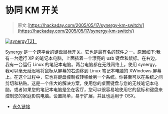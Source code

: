# 协同 KM 开关

> 原文:[https://hackaday.com/2005/05/17/synergy-km-switch/](https://hackaday.com/2005/05/17/synergy-km-switch/)

[![synergy](../Images/f1161fc0df2e8977997148bcbe5d0f4c.png)T2】](http://www.scottkim.com/inversions/)

Synergy 是一个跨平台的键盘鼠标开关。它也是最有名的软件之一。原因如下:我有一台运行 XP 的笔记本电脑，上面插着一个漂亮的 usb 键盘和鼠标。在右边，我有一台运行 Linux 的笔记本电脑。两台电脑都在无线网络上。使用 synergy，我可以毫无延迟地将鼠标从屏幕的右边移到 Linux 笔记本电脑的 XWindows 屏幕上。在这个过程中，它也将键盘控制权转移给另一个系统。你甚至可以在系统之间剪切和粘贴。这是一个伟大的解决方案，使用您的桌面键盘与您的无线笔记本电脑，或者如果您的笔记本电脑是坐在客厅，您可以很容易地使用它的鼠标和键盘来控制您的家庭影院电脑。设置简单，易于扩展，并且也适用于 OSX。

*   [永久链接](http://synergy2.sourceforge.net/index.html)